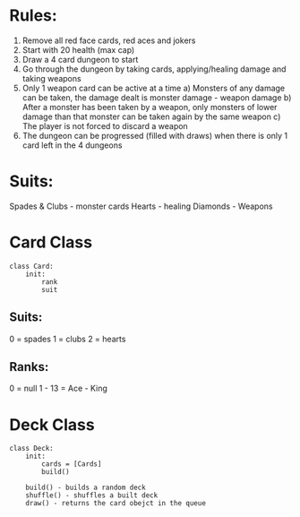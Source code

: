 # Rules:

1. Remove all red face cards, red aces and jokers
2. Start with 20 health (max cap)
3. Draw a 4 card dungeon to start
4. Go through the dungeon by taking cards, applying/healing damage and taking weapons
5. Only 1 weapon card can be active at a time
   a) Monsters of any damage can be taken, the damage dealt is monster damage - weapon damage
   b) After a monster has been taken by a weapon, only monsters of lower damage than that monster can be taken again by the same weapon
   c) The player is not forced to discard a weapon
6. The dungeon can be progressed (filled with draws) when there is only 1 card left in the 4 dungeons

# Suits:

Spades & Clubs - monster cards
Hearts - healing
Diamonds - Weapons

# Card Class

```
class Card:
    init:
        rank
        suit

```

## Suits:

0 = spades
1 = clubs
2 = hearts

## Ranks:

0 = null
1 - 13 = Ace - King

# Deck Class

```
class Deck:
    init:
        cards = [Cards]
        build()

    build() - builds a random deck
    shuffle() - shuffles a built deck
    draw() - returns the card obejct in the queue
```
